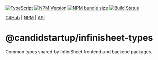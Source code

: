 [![TypeScript](https://img.shields.io/badge/dynamic/json?url=https%3A%2F%2Fraw.githubusercontent.com%2FTheCandidStartup%2Finfinisheet%2Fmain%2Fpackage.json&query=%24.devDependencies.typescript&label=TypeScript&color=blue)](https://github.com/TheCandidStartup/infinisheet/blob/main/README.md#typescript-semantic-versioning)
[![NPM Version](https://img.shields.io/npm/v/@candidstartup/infinisheet-types)](https://www.npmjs.com/package/@candidstartup/infinisheet-types)
[![NPM bundle size](https://img.shields.io/bundlephobia/minzip/@candidstartup/infinisheet-types)](https://www.npmjs.com/package/@candidstartup/infinisheet-types)
[![Build Status](https://github.com/TheCandidStartup/infinisheet/actions/workflows/build.yml/badge.svg?event=push)](https://github.com/TheCandidStartup/infinisheet/actions/workflows/build.yml)

[GitHub](https://github.com/TheCandidStartup/infinisheet/tree/main/packages/infinisheet-types) | [NPM](https://www.npmjs.com/package/@candidstartup/infinisheet-types) | [API](https://www.thecandidstartup.org/infinisheet/modules/_candidstartup_infinisheet-types.html) 

# @candidstartup/infinisheet-types

Common types shared by InfiniSheet frontend and backend packages.


